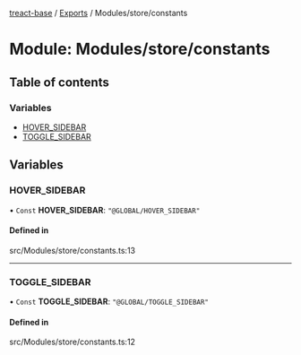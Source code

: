[treact-base](../README.md) / [Exports](../modules.md) / Modules/store/constants

# Module: Modules/store/constants

## Table of contents

### Variables

- [HOVER\_SIDEBAR](Modules_store_constants.md#hover_sidebar)
- [TOGGLE\_SIDEBAR](Modules_store_constants.md#toggle_sidebar)

## Variables

### HOVER\_SIDEBAR

• `Const` **HOVER\_SIDEBAR**: ``"@GLOBAL/HOVER_SIDEBAR"``

#### Defined in

src/Modules/store/constants.ts:13

___

### TOGGLE\_SIDEBAR

• `Const` **TOGGLE\_SIDEBAR**: ``"@GLOBAL/TOGGLE_SIDEBAR"``

#### Defined in

src/Modules/store/constants.ts:12
